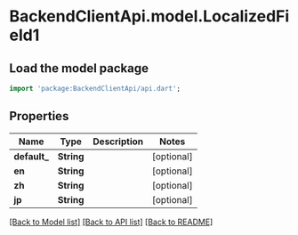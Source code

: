 # BackendClientApi.model.LocalizedField1

## Load the model package
```dart
import 'package:BackendClientApi/api.dart';
```

## Properties
Name | Type | Description | Notes
------------ | ------------- | ------------- | -------------
**default_** | **String** |  | [optional] 
**en** | **String** |  | [optional] 
**zh** | **String** |  | [optional] 
**jp** | **String** |  | [optional] 

[[Back to Model list]](../README.md#documentation-for-models) [[Back to API list]](../README.md#documentation-for-api-endpoints) [[Back to README]](../README.md)


